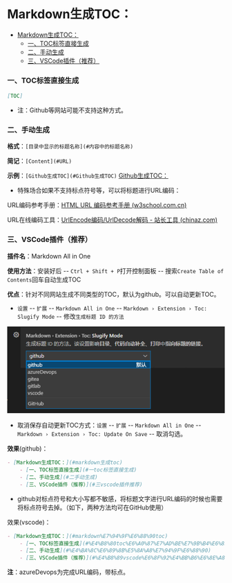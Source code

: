 # Markdown生成TOC：

- [Markdown生成TOC：](#markdown生成toc)
    - [一、TOC标签直接生成](#一toc标签直接生成)
    - [二、手动生成](#二手动生成)
    - [三、VSCode插件（推荐）](#三vscode插件推荐)



### 一、TOC标签直接生成

```markdown
[TOC]
```

- 注：Github等网站可能不支持这种方式。



### 二、手动生成

**格式**：`[目录中显示的标题名称](#内容中的标题名称)` 

**简记**：`[Content](#URL)`

**示例**：`[Github生成TOC](#Github生成TOC)` [Github生成TOC：](#Github生成TOC)

- 特殊场合如果不支持标点符号等，可以将标题进行URL编码：

URL编码参考手册：[HTML URL 编码参考手册 (w3school.com.cn)](https://www.w3school.com.cn/tags/html_ref_urlencode.asp)

URL在线编码工具：[UrlEncode编码/UrlDecode解码 - 站长工具 (chinaz.com)](http://tool.chinaz.com/tools/urlencode.aspx)



### 三、VSCode插件（推荐）

**插件名**：Markdown All in One

**使用方法**：安装好后 -- `Ctrl + Shift + P`打开控制面板 -- 搜索`Create Table of Contents`回车自动生成TOC

**优点**：针对不同网站生成不同类型的TOC，默认为github。可以自动更新TOC。

- `设置` -- `扩展` -- `Markdown All in One` -- `Markdown › Extension › Toc: Slugify Mode` -- 修改`生成标题 ID 的方法`

![image-20210812181809581](./img1.png)

- 取消保存自动更新TOC方式：`设置` -- `扩展` -- `Markdown All in One` -- `Markdown › Extension › Toc: Update On Save` -- 取消勾选。

**效果**(github)：

```markdown
- [Markdown生成TOC：](#markdown生成toc)
    - [一、TOC标签直接生成](#一toc标签直接生成)
    - [二、手动生成](#二手动生成)
    - [三、VSCode插件（推荐）](#三vscode插件推荐)
```

- github对标点符号和大小写都不敏感，将标题文字进行URL编码的时候也需要将标点符号去掉。（如下，两种方法均可在GitHub使用）

效果(vscode)：

```markdown
- [Markdown生成TOC：](#markdown%E7%94%9F%E6%88%90toc)
    - [一、TOC标签直接生成](#%E4%B8%80toc%E6%A0%87%E7%AD%BE%E7%9B%B4%E6%8E%A5%E7%94%9F%E6%88%90)
    - [二、手动生成](#%E4%BA%8C%E6%89%8B%E5%8A%A8%E7%94%9F%E6%88%90)
    - [三、VSCode插件（推荐）](#%E4%B8%89vscode%E6%8F%92%E4%BB%B6%E6%8E%A8%E8%8D%90)
```



**注**：azureDevops为完成URL编码，带标点。
